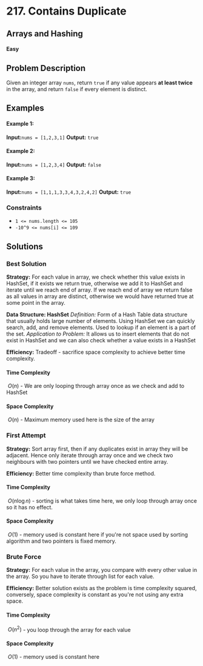 # 217. Contains Duplicate
## Arrays and Hashing
#### Easy

## Problem Description
Given an integer array `nums`, return `true` if any value appears **at least twice** in the array, and return `false` if every element is distinct.

## Examples

#### Example 1:
**Input:**`nums = [1,2,3,1]`
**Output:** `true`

#### Example 2:
**Input:**`nums = [1,2,3,4]`
**Output:** `false`

#### Example 3:
**Input:**`nums = [1,1,1,3,3,4,3,2,4,2]`
**Output:** `true`

### Constraints
- `1 <= nums.length <= 105`
- `-10^9 <= nums[i] <= 109`


## Solutions

### Best Solution
**Strategy:** For each value in array, we check whether this value exists in HashSet, if it exists we return true, otherwise we add it to HashSet and iterate until we reach end of array. If we reach end of array we return false as all values in array are distinct, otherwise we would have returned true at some point in the array.

**Data Structure: HashSet** 
*Definition:* Form of a Hash Table data structure that usually holds large number of elements. Using HashSet we can quickly search, add, and remove elements. Used to lookup if an element is a part of the set.
*Application to Problem:* It allows us to insert elements that do not exist in HashSet and we can also check whether a value exists in a HashSet

**Efficiency:** Tradeoff - sacrifice space complexity to achieve better time complexity.

#### Time Complexity
$\ O(n)$ - We are only looping through array once as we check and add to HashSet

#### Space Complexity
$\ O(n)$ - Maximum memory used here is the size of the array


### First Attempt
**Strategy:** Sort array first, then if any duplicates exist in array they will be adjacent. Hence only iterate through array once and we check two neighbours with two pointers until we have checked entire array.

**Efficiency:** Better time complexity than brute force method.

#### Time Complexity
$\ O(n\log n)$ - sorting is what takes time here, we only loop through array once so it has no effect.

#### Space Complexity
$\ O(1)$ - memory used is constant here if you're not space used by sorting algorithm and two pointers is fixed memory.


### Brute Force
**Strategy:** For each value in the array, you compare with every other value in the array. So you have to iterate through list for each value.

**Efficiency:** Better solution exists as the problem is time complexity squared, conversely, space complexity is constant as you're not using any extra space.

#### Time Complexity
$\ O(n^2)$ - you loop through the array for each value

#### Space Complexity
$\ O(1)$ - memory used is constant here